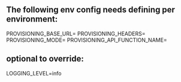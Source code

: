 ## The following env config needs defining per environment:

PROVISIONING_BASE_URL=
PROVISIONING_HEADERS=
PROVISIONING_MODE=
PROVISIONING_API_FUNCTION_NAME=


## optional to override:
LOGGING_LEVEL=info
